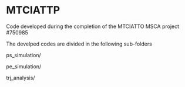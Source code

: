 # MTCIATTP
Code developed during the completion of the MTCIATTO MSCA project #750985

The develped codes are divided in the following sub-folders

ps_simulation/

pe_simulation/

trj_analysis/
